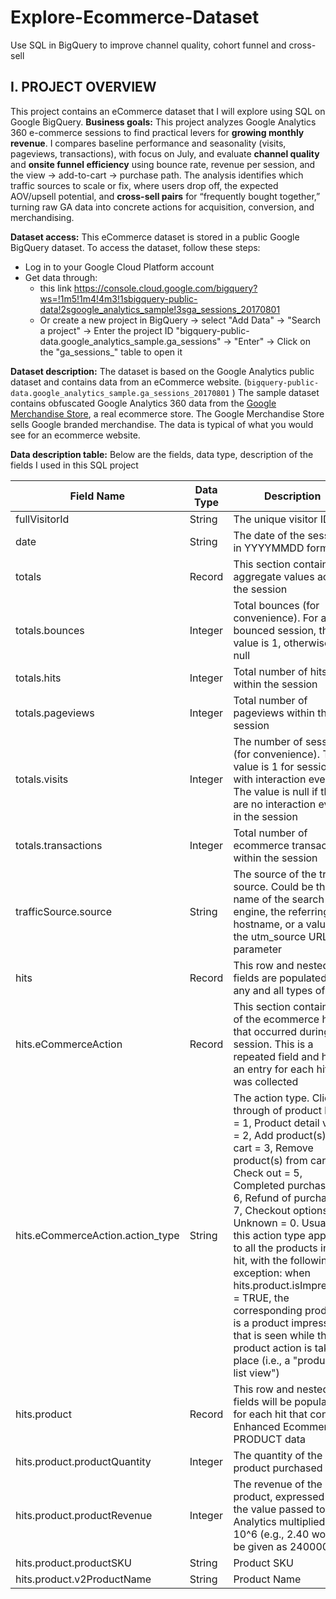 # Explore-Ecommerce-Dataset
Use SQL in BigQuery to improve channel quality, cohort funnel and cross-sell
## I. PROJECT OVERVIEW
This project contains an eCommerce dataset that I will explore using SQL on Google BigQuery. 
**Business goals:** 
This project analyzes Google Analytics 360 e-commerce sessions to find practical levers for **growing monthly revenue**. I compares baseline performance and seasonality (visits, pageviews, transactions), with focus on July, and evaluate **channel quality** and **onsite funnel efficiency** using bounce rate, revenue per session, and the view → add-to-cart → purchase path. The analysis identifies which traffic sources to scale or fix, where users drop off, the expected AOV/upsell potential, and **cross-sell pairs** for “frequently bought together,” turning raw GA data into concrete actions for acquisition, conversion, and merchandising.

**Dataset access:**
This eCommerce dataset is stored in a public Google BigQuery dataset. To access the dataset, follow these steps:
- Log in to your Google Cloud Platform account
- Get data through:
  - this link https://console.cloud.google.com/bigquery?ws=!1m5!1m4!4m3!1sbigquery-public-data!2sgoogle_analytics_sample!3sga_sessions_20170801
  - Or create a new project in BigQuery -> select "Add Data" -> "Search a project" -> Enter the project ID "bigquery-public-data.google_analytics_sample.ga_sessions" -> "Enter" -> Click on the "ga_sessions_" table to open it

**Dataset description:** 
The dataset is based on the Google Analytics public dataset and contains data from an eCommerce website. (`bigquery-public-data.google_analytics_sample.ga_sessions_20170801` )
The sample dataset contains obfuscated Google Analytics 360 data from the [Google Merchandise Store](https://www.googlemerchandisestore.com/shop.axd/Home?utm_source=Partners&utm_medium=affiliate&utm_campaign=Data%20Share%20Promo), a real ecommerce store. The Google Merchandise Store sells Google branded merchandise. The data is typical of what you would see for an ecommerce website. 

**Data description table:**
Below are the fields, data type, description of the fields I used in this SQL project

| Field Name | Data Type | Description |
|----------|----------|----------|
| fullVisitorId   | String   | The unique visitor ID     |
| date      | String     | The date of the session in YYYYMMDD format      |
| totals      | Record     | This section contains aggregate values across the session      |
| totals.bounces      | Integer     | Total bounces (for convenience). For a bounced session, the value is 1, otherwise it is null      |
| totals.hits      | Integer     | Total number of hits within the session      |
| totals.pageviews      | Integer     | Total number of pageviews within the session      |
| totals.visits     | Integer     | The number of sessions (for convenience). This value is 1 for sessions with interaction events. The value is null if there are no interaction events in the session      |
| totals.transactions      | Integer     | Total number of ecommerce transactions within the session      |
| trafficSource.source      | String     | The source of the traffic source. Could be the name of the search engine, the referring hostname, or a value of the utm_source URL parameter      |
| hits      | Record     | This row and nested fields are populated for any and all types of hits      |
| hits.eCommerceAction      | Record     | This section contains all of the ecommerce hits that occurred during the session. This is a repeated field and has an entry for each hit that was collected      |
| hits.eCommerceAction.action_type      | String     | The action type. Click through of product lists = 1, Product detail views = 2, Add product(s) to cart = 3, Remove product(s) from cart = 4, Check out = 5, Completed purchase = 6, Refund of purchase = 7, Checkout options = 8, Unknown = 0. Usually this action type applies to all the products in a hit, with the following exception: when hits.product.isImpression = TRUE, the corresponding product is a product impression that is seen while the product action is taking place (i.e., a "product in list view")      |
| hits.product      | Record     | This row and nested fields will be populated for each hit that contains Enhanced Ecommerce PRODUCT data      |
| hits.product.productQuantity      | Integer     | The quantity of the product purchased      |
| hits.product.productRevenue      | Integer     | The revenue of the product, expressed as the value passed to Analytics multiplied by 10^6 (e.g., 2.40 would be given as 2400000)      |
| hits.product.productSKU      | String     | Product SKU      |
| hits.product.v2ProductName      | String     | Product Name     |


  

